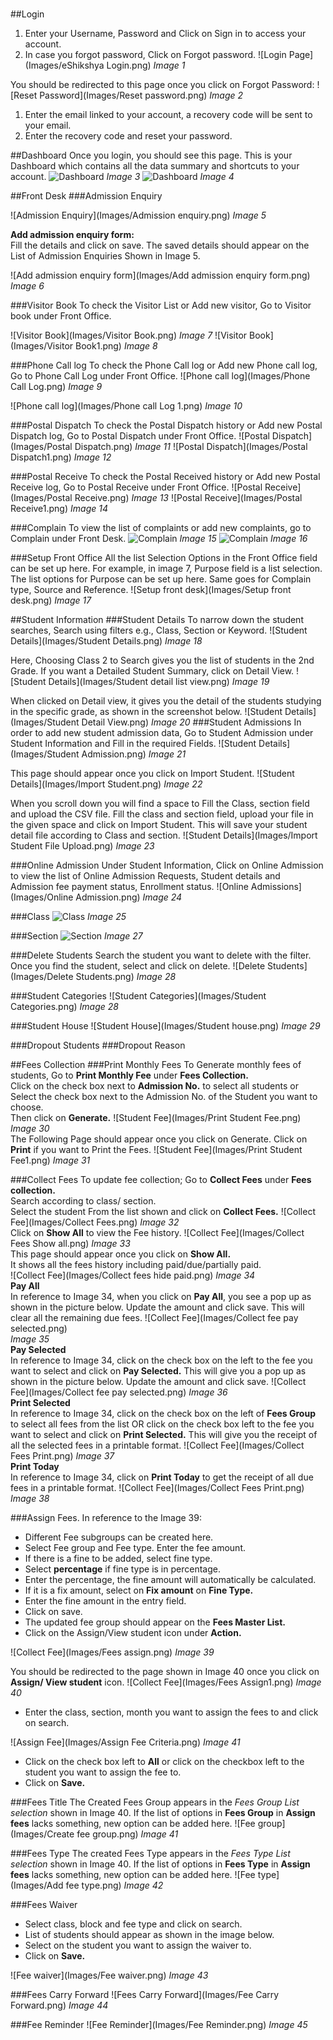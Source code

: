 #
##Login
1.	Enter your Username, Password and Click on Sign in to access your account. 
2.	In case you forgot password, Click on Forgot password.
![Login Page](Images/eShikshya Login.png) 
<i>Image 1</i>

You should be redirected to this page once you click on Forgot Password:
![Reset Password](Images/Reset password.png) 
<i>Image 2</i> 
<ol><li>Enter the email linked to your account, a recovery code will be sent to your email.</li>
<li>Enter the recovery code and reset your password. </li></ol>

##Dashboard
Once you login, you should see this page. This is your Dashboard which contains all the data summary and shortcuts to your account. 
![Dashboard](Images/Dashboard1.png) 
<i>Image 3</i>
![Dashboard](Images/Dashboard2.png) 
<i>Image 4</i>

##Front Desk
###Admission Enquiry

![Admission Enquiry](Images/Admission enquiry.png) 
<i>Image 5</i>

<b>Add admission enquiry form:</b><br>
Fill the details and click on save. The saved details should appear on the List of Admission Enquiries Shown in Image 5.

![Add admission enquiry form](Images/Add admission enquiry form.png) 
<i>Image 6</i>

###Visitor Book
To check the Visitor List or Add new visitor, Go to Visitor book under Front Office. 

![Visitor Book](Images/Visitor Book.png) 
<i>Image 7</i>
![Visitor Book](Images/Visitor Book1.png) 
<i>Image 8</i>

###Phone Call log
To check the Phone Call log or Add new Phone call log, Go to Phone Call Log under Front Office. 
![Phone call log](Images/Phone Call Log.png) 
<i>Image 9</i>

![Phone call log](Images/Phone call Log 1.png) 
<i>Image 10</i>

###Postal Dispatch
To check the Postal Dispatch history or Add new Postal Dispatch log, Go to Postal Dispatch under Front Office. 
![Postal Dispatch](Images/Postal Dispatch.png) 
<i>Image 11</i>
![Postal Dispatch](Images/Postal Dispatch1.png) 
<i>Image 12</i>

###Postal Receive
To check the Postal Received history or Add new Postal Receive log, Go to Postal Receive under Front Office. 
![Postal Receive](Images/Postal Receive.png)
<i>Image 13</i>
![Postal Receive](Images/Postal Receive1.png) 
<i>Image 14</i>

###Complain
To view the list of complaints or add new complaints, go to Complain under Front Desk.
![Complain](Images/Complain.png)
<i>Image 15</i>
![Complain](Images/Complain1.png)
<i>Image 16</i>

###Setup Front Office
All the list Selection Options in the Front Office field can be set up here. For example, in image 7, Purpose field is a list selection. The list options for Purpose can be set up here.
Same goes for Complain type, Source and Reference. 
![Setup front desk](Images/Setup front desk.png)
<i>Image 17</i>

##Student Information
###Student Details
To narrow down the student searches, Search using filters e.g., Class, Section or Keyword. 
![Student Details](Images/Student Details.png)
<i>Image 18</i>

Here, Choosing Class 2 to Search gives you the list of students in the 2nd Grade. If you want a Detailed Student Summary, click on Detail View.
![Student Details](Images/Student detail list view.png)
<i>Image 19</i>

When clicked on Detail view, it gives you the detail of the students studying in the specific grade, as shown in the screenshot below. 
![Student Details](Images/Student Detail View.png)
<i>Image 20</i>
###Student Admissions
In order to add new student admission data, Go to Student Admission under Student Information and Fill in the required Fields.
![Student Details](Images/Student Admission.png)
<i>Image 21</i>

This page should appear once you click on Import Student. 
![Student Details](Images/Import Student.png)
<i>Image 22</i>

When you scroll down you will find a space to Fill the Class, section field and upload the CSV file. Fill the class and section field, upload your file in the given space and click on Import Student. This will save your student detail file according to Class and section. 
![Student Details](Images/Import Student File Upload.png)
<i>Image 23</i>

###Online Admission
Under Student Information, Click on Online Admission to view the list of Online Admission Requests, Student details and Admission fee payment status, Enrollment status.
![Online Admissions](Images/Online Admission.png)
<i>Image 24</i>

###Class
![Class](Images/Class.png)
<i>Image 25</i>

###Section
![Section](Images/Section.png)
<i>Image 27</i>

###Delete Students
Search the student you want to delete with the filter. Once you find the student, select and click on delete. 
![Delete Students](Images/Delete Students.png)
<i>Image 28</i>

###Student Categories
![Student Categories](Images/Student Categories.png)
<i>Image 28</i>

###Student House
![Student House](Images/Student house.png)
<i>Image 29</i>

###Dropout Students
###Dropout Reason

##Fees Collection
###Print Monthly Fees
To Generate monthly fees of students, Go to <b>Print Monthly Fee</b> under <b>Fees Collection. </b> <br>
Click on the check box next to <b> Admission No.</b> to select all students or Select the check box next to the Admission No. of the Student you want to choose. <br>
Then click on <b>Generate.</b>
![Student Fee](Images/Print Student Fee.png)
<i>Image 30</i><br>
The Following Page should appear once you click on Generate. Click on <b>Print</b> if you want  to Print the Fees. 
![Student Fee](Images/Print Student Fee1.png)
<i>Image 31</i>

###Collect Fees
To update fee collection; Go to <b>Collect Fees</b> under <b>Fees collection.</b><br>
Search according to class/ section.<br>
Select the student From the list shown and click on <b>Collect Fees.</b>
![Collect Fee](Images/Collect Fees.png)
<i>Image 32</i><br>
Click on <b> Show All</b> to view the Fee history.
![Collect Fee](Images/Collect Fees Show all.png)
<i>Image 33</i><br>
This page should appear once you click on <b> Show All.</b> <br>
It shows all the fees history including paid/due/partially paid. <br>
![Collect Fee](Images/Collect fees hide paid.png)
<i>Image 34</i><br>
<b>Pay All</b> <br>
In reference to Image 34, when you click on <b>Pay All</b>, you see a pop up as shown in the picture below. Update the amount and click save. This will clear all the remaining due fees.
![Collect Fee](Images/Collect fee pay selected.png)  
<i>Image 35</i><br>
<b>Pay Selected</b> <br>
In reference to Image 34, click on the check box on the left to the fee you want to select and click on <b>Pay Selected.</b> This will give you a pop up as shown in the picture below. Update the amount and click save. 
![Collect Fee](Images/Collect fee pay selected.png)
<i>Image 36</i><br>
<b>Print Selected</b> <br>
In reference to Image 34, click on the check box on the left of <b>Fees Group</b> to select all fees from the list OR click on the check box left to the fee you want to select and click on <b>Print Selected.</b> This will give you the receipt of all the selected fees in a printable format. 
![Collect Fee](Images/Collect Fees Print.png)
<i>Image 37</i><br>
<b>Print Today</b> <br>
In reference to Image 34, click on <b>Print Today</b> to get the receipt of all due fees in a printable format. 
![Collect Fee](Images/Collect Fees Print.png)
<i>Image 38</i><br>

###Assign Fees. 
In reference to the Image 39: <br> 
<ul><li>Different Fee subgroups can be created here.</li>
<li>Select Fee group and Fee type. Enter the fee amount.</li>
<li>If there is a fine to be added, select fine type. </li>
<li>Select <b>percentage</b> if fine type is in percentage. </li>
<li>Enter the percentage, the fine amount will automatically be calculated. </li>
<li>If it is a fix amount, select on <b>Fix amount</b> on <b>Fine Type.</b></li>
<li>Enter the fine amount in the entry field. </li>
<li>Click on save. </li>
<li>The updated fee group should appear on the <b>Fees Master List.</b></li>
<li>Click on the Assign/View student icon under <b>Action.</b></ul>
![Collect Fee](Images/Fees assign.png)
<i>Image 39</i><br>

You should be redirected to the page shown in Image 40 once you click on <b>Assign/ View student</b> icon.
![Collect Fee](Images/Fees Assign1.png)
<i>Image 40</i><br>
<ul><li>Enter the class, section, month you want to assign the fees to and click on search. </li></ul>
![Assign Fee](Images/Assign Fee Criteria.png)
<i>Image 41</i><br>
<ul><li>Click on the check box left to <b>All</b> or click on the checkbox left to the student you want to assign the fee to.</li>
<li> Click on <b>Save.</b></li></ul>

###Fees Title
The Created Fees Group appears in the <i>Fees Group List selection</i> shown in Image 40. 
If the list of options in <b>Fees Group</b> in <b>Assign fees</b> lacks something, new option can be added here.
![Fee group](Images/Create fee group.png)
<i>Image 41</i><br>

###Fees Type
The created Fees Type appears in the <i>Fees Type List selection</i> shown in Image 40. 
If the list of options in <b>Fees Type</b> in <b>Assign fees</b> lacks something, new option can be added here.
![Fee type](Images/Add fee type.png)
<i>Image 42</i><br>

###Fees Waiver
<ul>
<li>Select class, block and fee type and click on search.</li>
<li>List of students should appear as shown in the image below.</li>
<li>Select on the student you want to assign the waiver to.</li>
<li>Click on <b>Save.</b></li>
</ul>

![Fee waiver](Images/Fee waiver.png)
<i>Image 43</i><br>

###Fees Carry Forward
![Fees Carry Forward](Images/Fee Carry Forward.png)
<i>Image 44</i><br>

###Fee Reminder
![Fee Reminder](Images/Fee Reminder.png)
<i>Image 45</i><br>
